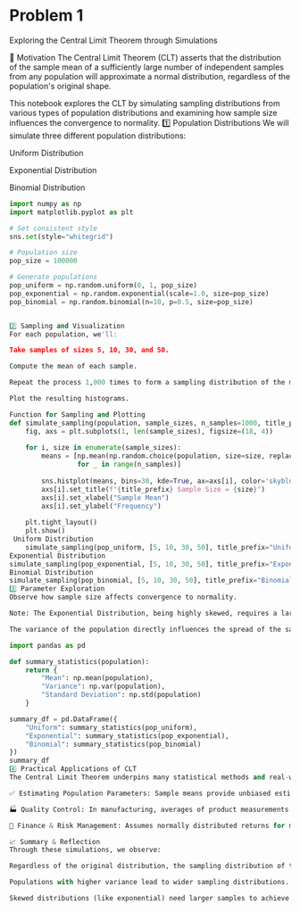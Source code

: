 # Problem 1
Exploring the Central Limit Theorem through Simulations

📌 Motivation
The Central Limit Theorem (CLT) asserts that the distribution of the sample mean of a sufficiently large number of independent samples from any population will approximate a normal distribution, regardless of the population's original shape.

This notebook explores the CLT by simulating sampling distributions from various types of population distributions and examining how sample size influences the convergence to normality.
1️⃣ Population Distributions
We will simulate three different population distributions:

Uniform Distribution

Exponential Distribution

Binomial Distribution

```python
import numpy as np
import matplotlib.pyplot as plt

# Set consistent style
sns.set(style="whitegrid")

# Population size
pop_size = 100000

# Generate populations
pop_uniform = np.random.uniform(0, 1, pop_size)
pop_exponential = np.random.exponential(scale=1.0, size=pop_size)
pop_binomial = np.random.binomial(n=10, p=0.5, size=pop_size)


2️⃣ Sampling and Visualization
For each population, we'll:

Take samples of sizes 5, 10, 30, and 50.

Compute the mean of each sample.

Repeat the process 1,000 times to form a sampling distribution of the mean.

Plot the resulting histograms.

Function for Sampling and Plotting
def simulate_sampling(population, sample_sizes, n_samples=1000, title_prefix=""):
    fig, axs = plt.subplots(1, len(sample_sizes), figsize=(18, 4))
    
    for i, size in enumerate(sample_sizes):
        means = [np.mean(np.random.choice(population, size=size, replace=False))
                 for _ in range(n_samples)]
        
        sns.histplot(means, bins=30, kde=True, ax=axs[i], color='skyblue')
        axs[i].set_title(f"{title_prefix} Sample Size = {size}")
        axs[i].set_xlabel("Sample Mean")
        axs[i].set_ylabel("Frequency")
    
    plt.tight_layout()
    plt.show()
 Uniform Distribution
    simulate_sampling(pop_uniform, [5, 10, 30, 50], title_prefix="Uniform")
Exponential Distribution
simulate_sampling(pop_exponential, [5, 10, 30, 50], title_prefix="Exponential")
Binomial Distribution
simulate_sampling(pop_binomial, [5, 10, 30, 50], title_prefix="Binomial")
3️⃣ Parameter Exploration
Observe how sample size affects convergence to normality.

Note: The Exponential Distribution, being highly skewed, requires a larger sample size to approximate normality.

The variance of the population directly influences the spread of the sampling distribution (i.e., standard error).

import pandas as pd

def summary_statistics(population):
    return {
        "Mean": np.mean(population),
        "Variance": np.var(population),
        "Standard Deviation": np.std(population)
    }

summary_df = pd.DataFrame({
    "Uniform": summary_statistics(pop_uniform),
    "Exponential": summary_statistics(pop_exponential),
    "Binomial": summary_statistics(pop_binomial)
})
summary_df
4️⃣ Practical Applications of CLT
The Central Limit Theorem underpins many statistical methods and real-world applications:

✅ Estimating Population Parameters: Sample means provide unbiased estimates of population means.

🏭 Quality Control: In manufacturing, averages of product measurements are monitored using control charts.

💸 Finance & Risk Management: Assumes normally distributed returns for modeling and predictions.

📈 Summary & Reflection
Through these simulations, we observe:

Regardless of the original distribution, the sampling distribution of the mean becomes increasingly normal with larger sample sizes.

Populations with higher variance lead to wider sampling distributions.

Skewed distributions (like exponential) need larger samples to achieve approximate normality.



